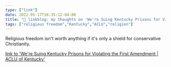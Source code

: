 ```yaml
---
type: ["link"]
date: 2022-05-17T16:35:12-04:00
title: "🔗 linkblog: my thoughts on 'We're Suing Kentucky Prisons for Violating the First Amendment | ACLU of Kentucky'"
tags: ["religious freedom","Kentucky","ACLU","religion"]
---
```

Religious freedom isn't worth anything if it's only a shield for conservative Christianity.
 

[link to 'We're Suing Kentucky Prisons for Violating the First Amendment | ACLU of Kentucky'](https://www.aclu-ky.org/en/news/were-suing-kentucky-prisons-violating-first-amendment)
